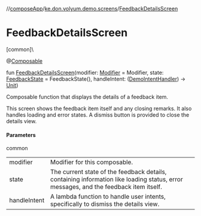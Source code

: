 //[composeApp](../../index.md)/[ke.don.volyum.demo.screens](index.md)/[FeedbackDetailsScreen](-feedback-details-screen.md)

# FeedbackDetailsScreen

[common]\

@[Composable](https://developer.android.com/reference/kotlin/androidx/compose/runtime/Composable.html)

fun [FeedbackDetailsScreen](-feedback-details-screen.md)(modifier: [Modifier](https://developer.android.com/reference/kotlin/androidx/compose/ui/Modifier.html) = Modifier, state: [FeedbackState](../ke.don.volyum.demo.models/-feedback-state/index.md) = FeedbackState(), handleIntent: ([DemoIntentHandler](../ke.don.volyum.demo.models/-demo-intent-handler/index.md)) -&gt; [Unit](https://kotlinlang.org/api/core/kotlin-stdlib/kotlin/-unit/index.html))

Composable function that displays the details of a feedback item.

This screen shows the feedback item itself and any closing remarks. It also handles loading and error states. A dismiss button is provided to close the details view.

#### Parameters

common

| | |
|---|---|
| modifier | Modifier for this composable. |
| state | The current state of the feedback details, containing information like loading status, error messages, and the feedback item itself. |
| handleIntent | A lambda function to handle user intents, specifically to dismiss the details view. |